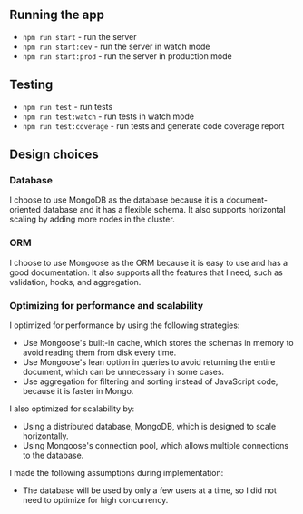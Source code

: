 ## Running the app

- `npm run start` - run the server
- `npm run start:dev` - run the server in watch mode
- `npm run start:prod` - run the server in production mode

## Testing

- `npm run test` - run tests
- `npm run test:watch` - run tests in watch mode
- `npm run test:coverage` - run tests and generate code coverage report

## Design choices

### Database

I choose to use MongoDB as the database because it is a document-oriented database and it has a flexible schema.
It also supports horizontal scaling by adding more nodes in the cluster.

### ORM

I choose to use Mongoose as the ORM because it is easy to use and has a good documentation.
It also supports all the features that I need, such as validation, hooks, and aggregation.

### Optimizing for performance and scalability

I optimized for performance by using the following strategies:

- Use Mongoose's built-in cache, which stores the schemas in memory to avoid reading them from disk every time.
- Use Mongoose's lean option in queries to avoid returning the entire document, which can be unnecessary in some cases.
- Use aggregation for filtering and sorting instead of JavaScript code, because it is faster in Mongo.

I also optimized for scalability by:

- Using a distributed database, MongoDB, which is designed to scale horizontally.
- Using Mongoose's connection pool, which allows multiple connections to the database.

I made the following assumptions during implementation:

- The database will be used by only a few users at a time, so I did not need to optimize for high concurrency.
